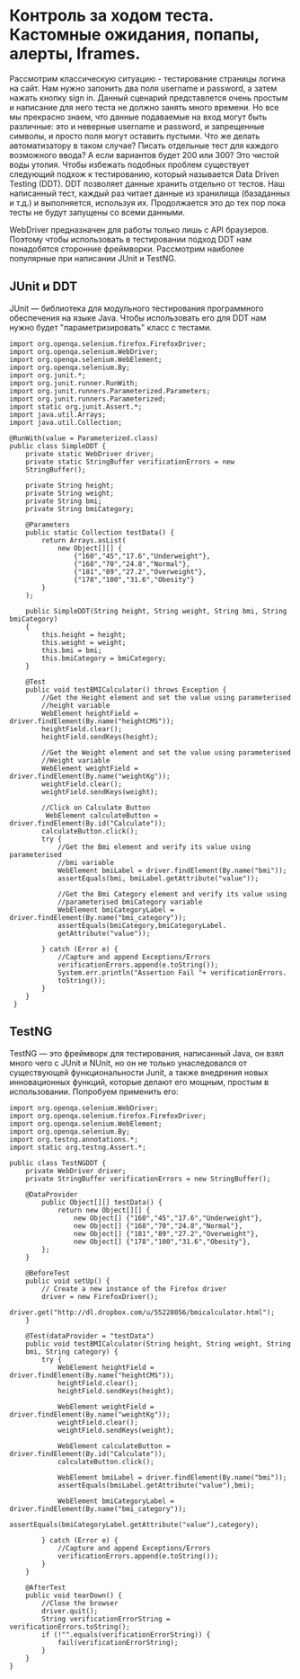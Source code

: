 # Контроль за ходом теста. Кастомные ожидания, попапы, алерты, Iframes.


Рассмотрим классическую ситуацию - тестирование страницы логина на сайт. Нам нужно запонить два поля username и password, а затем нажать кнопку sign in. Данный сценарий представлется очень простым и написание для него теста не должно занять много времени. Но все мы прекрасно знаем, что данные подаваемые на вход могут быть различные: это и неверные username и password, и запрещенные символы, и просто поля могут оставить пустыми. Что же делать автоматизатору в таком случае? Писать отдельные тест для каждого возможного ввода? А если вариантов будет 200 или 300? Это чистой воды утопия. Чтобы избежать подобных проблем существует следующий подхож к тестированию, который называется Data Driven Testing (DDT). DDT позволяет данные хранить отдельно от тестов. Наш написанный тест, каждый раз читает данные из хранилища (базаданных и т.д.) и выполняется, используя их. Продолжается это до тех пор пока тесты не будут запущены со всеми данными.

WebDriver предназначен для работы только лишь с API браузеров. Поэтому чтобы использовать в тестировании подход DDT нам понадобятся сторонние фреймворки. Рассмотрим наиболее популярные при написании JUnit и TestNG.

## JUnit и DDT

JUnit — библиотека для модульного тестирования программного обеспечения на языке Java.
Чтобы использовать его для DDT нам нужно будет "параметризировать" класс с тестами.

    import org.openqa.selenium.firefox.FirefoxDriver;
    import org.openqa.selenium.WebDriver;
    import org.openqa.selenium.WebElement;
    import org.openqa.selenium.By;
    import org.junit.*;
    import org.junit.runner.RunWith;
    import org.junit.runners.Parameterized.Parameters;
    import org.junit.runners.Parameterized;
    import static org.junit.Assert.*;
    import java.util.Arrays;
    import java.util.Collection;
    
    @RunWith(value = Parameterized.class)
    public class SimpleDDT {
        private static WebDriver driver;
        private static StringBuffer verificationErrors = new
        StringBuffer();
        
        private String height;
        private String weight;
        private String bmi;
        private String bmiCategory;
        
        @Parameters
        public static Collection testData() {
            return Arrays.asList(
                new Object[][] {
                    {"160","45","17.6","Underweight"},
                    {"168","70","24.8","Normal"},
                    {"181","89","27.2","Overweight"},
                    {"178","100","31.6","Obesity"}
            }
        );
        
        public SimpleDDT(String height, String weight, String bmi, String bmiCategory)
        {
            this.height = height;
            this.weight = weight;
            this.bmi = bmi;
            this.bmiCategory = bmiCategory;
        }
        
        @Test
        public void testBMICalculator() throws Exception {
            //Get the Height element and set the value using parameterised
            //height variable
            WebElement heightField = driver.findElement(By.name("heightCMS"));
            heightField.clear();
            heightField.sendKeys(height);
            
            //Get the Weight element and set the value using parameterised
            //Weight variable
            WebElement weightField = driver.findElement(By.name("weightKg"));
            weightField.clear();
            weightField.sendKeys(weight);
            
            //Click on Calculate Button
             WebElement calculateButton = driver.findElement(By.id("Calculate"));
            calculateButton.click();
            try {
                //Get the Bmi element and verify its value using parameterised
                //bmi variable
                WebElement bmiLabel = driver.findElement(By.name("bmi"));
                assertEquals(bmi, bmiLabel.getAttribute("value"));
                
                //Get the Bmi Category element and verify its value using
                //parameterised bmiCategory variable
                WebElement bmiCategoryLabel = driver.findElement(By.name("bmi_category"));
                assertEquals(bmiCategory,bmiCategoryLabel.
                getAttribute("value"));
                
            } catch (Error e) {
                //Capture and append Exceptions/Errors
                verificationErrors.append(e.toString());
                System.err.println("Assertion Fail "+ verificationErrors.
                toString());
            }
        }
     }

## TestNG


TestNG — это фреймворк для тестирования, написанный Java, он взял много чего с JUnit и NUnit, но он не только унаследовался от существующей функциональности Junit, а также внедрения новых инновационных функций, которые делают его мощным, простым в использовании.
Попробуем применить его:

    import org.openqa.selenium.WebDriver;
    import org.openqa.selenium.firefox.FirefoxDriver;
    import org.openqa.selenium.WebElement;
    import org.openqa.selenium.By;
    import org.testng.annotations.*;
    import static org.testng.Assert.*;
    
    public class TestNGDDT {
        private WebDriver driver;
        private StringBuffer verificationErrors = new StringBuffer();
        
        @DataProvider
            public Object[][] testData() {
                return new Object[][] {
                    new Object[] {"160","45","17.6","Underweight"},
                    new Object[] {"168","70","24.8","Normal"},
                    new Object[] {"181","89","27.2","Overweight"},
                    new Object[] {"178","100","31.6","Obesity"},
            };
        }
        
        @BeforeTest
        public void setUp() {
            // Create a new instance of the Firefox driver
            driver = new FirefoxDriver();
            driver.get("http://dl.dropbox.com/u/55228056/bmicalculator.html");
        }
        
        @Test(dataProvider = "testData")
        public void testBMICalculator(String height, String weight, String
        bmi, String category) {
            try {
                WebElement heightField = driver.findElement(By.name("heightCMS"));
                heightField.clear();
                heightField.sendKeys(height);
                
                WebElement weightField = driver.findElement(By.name("weightKg"));
                weightField.clear();
                weightField.sendKeys(weight);
                
                WebElement calculateButton = driver.findElement(By.id("Calculate"));
                calculateButton.click();
                
                WebElement bmiLabel = driver.findElement(By.name("bmi"));
                assertEquals(bmiLabel.getAttribute("value"),bmi);
                
                WebElement bmiCategoryLabel = driver.findElement(By.name("bmi_category"));
                assertEquals(bmiCategoryLabel.getAttribute("value"),category);
                
            } catch (Error e) {
                //Capture and append Exceptions/Errors
                verificationErrors.append(e.toString());
            }
        }
        
        @AfterTest
        public void tearDown() {
            //Close the browser
            driver.quit();
            String verificationErrorString = verificationErrors.toString();
            if (!"".equals(verificationErrorString)) {
                fail(verificationErrorString);
            }
        }
    }

